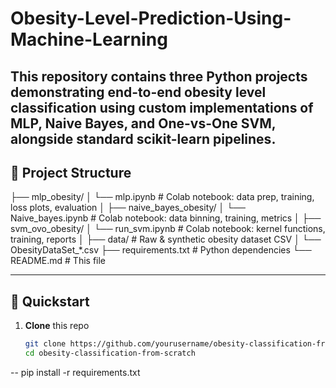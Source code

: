 # Obesity-Level-Prediction-Using-Machine-Learning
## This repository contains three Python projects demonstrating end-to-end obesity level classification using custom implementations of MLP, Naive Bayes, and One-vs-One SVM, alongside standard scikit-learn pipelines. 
## 📂 Project Structure
├── mlp_obesity/ 
│ └── mlp.ipynb # Colab notebook: data prep, training, loss plots, evaluation
│
├── naive_bayes_obesity/
│ └── Naive_bayes.ipynb # Colab notebook: data binning, training, metrics
│
├── svm_ovo_obesity/ 
│ └── run_svm.ipynb # Colab notebook: kernel functions, training, reports
│
├── data/ # Raw & synthetic obesity dataset CSV
│ └── ObesityDataSet_*.csv
├── requirements.txt # Python dependencies
└── README.md # This file

---

## 🚀 Quickstart

1. **Clone** this repo  
   ```bash
   git clone https://github.com/yourusername/obesity-classification-from-scratch.git
   cd obesity-classification-from-scratch
-- pip install -r requirements.txt

